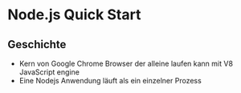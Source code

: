 # Node.js Quick Start

## Geschichte

- Kern von Google Chrome Browser der alleine laufen kann mit V8 JavaScript engine
- Eine Nodejs Anwendung läuft als ein einzelner Prozess
